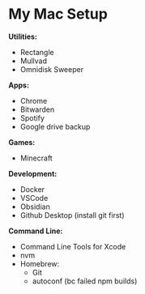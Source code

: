 # My Mac Setup

**Utilities:**
- Rectangle
- Mullvad
- Omnidisk Sweeper

**Apps:**
- Chrome
- Bitwarden
- Spotify
- Google drive backup

**Games:**
- Minecraft

**Development:**
- Docker
- VSCode
- Obsidian
- Github Desktop (install git first)

**Command Line:**
- Command Line Tools for Xcode
- nvm
- Homebrew:
  - Git
  - autoconf (bc failed npm builds)
